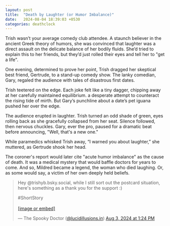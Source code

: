 ```yaml
---
layout: post
title:  "Death by Laughter (or Humor Imbalance)"
date:   2024-08-04 18:39:03 +0530
categories: deathclock
---
```


Trish wasn’t your average comedy club attendee. A staunch believer in the ancient Greek theory of humors, she was convinced that laughter was a direct assault on the delicate balance of her bodily fluids. She’d tried to explain this to her friends, but they’d just rolled their eyes and tell her to "get a life".

One evening, determined to prove her point, Trish dragged her skeptical best friend, Gertrude, to a stand-up comedy show. The lanky comedian, Gary, regaled the audience with tales of disastrous first dates.

Trish teetered on the edge. Each joke felt like a tiny dagger, chipping away at her carefully maintained equilibrium. a desperate attempt to counteract the rising tide of mirth. But Gary’s punchline about a date’s pet iguana pushed her over the edge.

The audience erupted in laughter. Trish turned an odd shade of green, eyes rolling back as she gracefully collapsed from her seat. Silence followed, then nervous chuckles. Gary, ever the pro, paused for a dramatic beat before announcing, "Well, that's a new one."

While paramedics whisked Trish away, “I warned you about laughter,” she muttered, as Gertrude shook her head.

The coroner's report would later cite "acute humor imbalance" as the cause of death. It was a medical mystery that would baffle doctors for years to come. And so, Mildred became a legend, the woman who died laughing. Or, as some would say, a victim of her own deeply held beliefs.


<blockquote class="bluesky-embed" data-bluesky-uri="at://did:plc:36h6ttx2g23zqr4accilbvo7/app.bsky.feed.post/3kysf3fd66v2v" data-bluesky-cid="bafyreiff43j3hllzeiy2ewg5w7eq4i23ggo37lrypvrgs72j2qpwoqzvfi"><p lang="en">Hey 
@trishyb.bsky.social, while I still sort out the postcard situation, here&#x27;s something as a thank you for the support :)

#ShortStory<br><br><a href="https://bsky.app/profile/did:plc:36h6ttx2g23zqr4accilbvo7/post/3kysf3fd66v2v?ref_src=embed">[image or embed]</a></p>&mdash; The Spooky Doctor (<a href="https://bsky.app/profile/did:plc:36h6ttx2g23zqr4accilbvo7?ref_src=embed">@lucidillusions.in</a>) <a href="https://bsky.app/profile/did:plc:36h6ttx2g23zqr4accilbvo7/post/3kysf3fd66v2v?ref_src=embed">Aug 3, 2024 at 1:24 PM</a></blockquote><script async src="https://embed.bsky.app/static/embed.js" charset="utf-8"></script>
